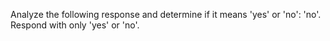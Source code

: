 Analyze the following response and determine if it means 'yes' or 'no': 'no'. Respond with only 'yes' or 'no'.